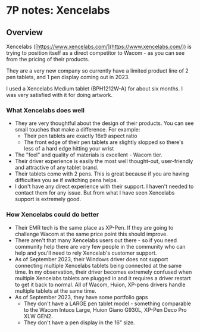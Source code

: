 # 7P notes: Xencelabs

## Overview

Xencelabs ([https://www.xencelabs.com/](https://www.xencelabs.com/)) is trying to position itself as a direct competitor to Wacom - as you can see from the pricing of their products.

They are a very new company so currently have a limited product line of 2 pen tablets, and 1 pen display coming out in 2023.

I used a Xencelabs Medium tablet (BPH1212W-A) for about six months. I was very satisfied with it for doing artwork. &#x20;

### What Xencelabs does well

* They are very thoughtful about the design of their products. You can see small touches that make a difference. For example:
  * Their pen tablets are exactly 16x9 aspect ratio
  * The front edge of their pen tablets are slightly slopped so there's less of a hard edge hitting your wrist
* The "feel" and quality of materials is excellent - Wacom tier.
* Their driver experience is easily the most well thought-out, user-friendly and attractive of any tablet brand.
* Their tablets come with 2 pens. This is great because if you are having difficulties you se if switching pens helps.
* I don't have any direct experience with their support. I haven't needed to contact them for any issue. But from what I have seen Xencelabs support is extremely good.

### How Xencelabs could do better

* Their EMR tech is the same place as XP-Pen. If they are going to challenge Wacom at the same price point this should improve.&#x20;
* There aren't that many Xencelabs users out there - so if you need community help there are very few people in the community who can help and you'll need to rely Xencelab's customer support.
* As of September 2023, their Windows driver does not support connecting multiple Xencelabs tablets being connected at the same time. In my observation, their driver becomes extremely confused when multiple Xencelabs tablets are plugged in and it requires a driver restart to get it back to normal. All of Wacom, Huion, XP-pens drivers handle multiple tablets at the same time.
* As of September 2023, they have some portfolio gaps
  * They don't have a LARGE pen tablet model - something comparable to the Wacom Intuos Large, Huion Giano G930L, XP-Pen Deco Pro XLW GEN2.
  * They don't have a pen display in the 16" size.
